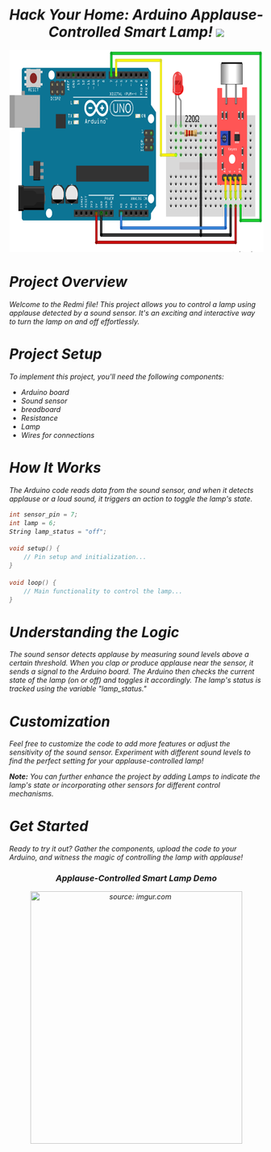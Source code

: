 <h1><div align="center"><i>Hack Your Home: Arduino Applause-Controlled Smart Lamp! <img src="https://i.imgur.com/rNPy3OE.gif" width="45"></i></div></h1>

<div align="center">
    <a href="https://imgur.com/pTPH4T9">
        <img src="design_ar.png" title="source: imgur.com" width="700" height="400" />
    </a>
</div>

# <i color="#00979C"> Project Overview <i color="#F9F9F9">
Welcome to the Redmi file! This project allows you to control a lamp using applause detected by a sound sensor. It's an exciting and interactive way to turn the lamp on and off effortlessly.

# <i color="#00979C"> Project Setup <i color="#F9F9F9">
To implement this project, you'll need the following components:
- Arduino board
- Sound sensor
- breadboard
- Resistance
- Lamp
- Wires for connections

# <i color="#00979C"> How It Works <i color="#F9F9F9">
The Arduino code reads data from the sound sensor, and when it detects applause or a loud sound, it triggers an action to toggle the lamp's state.

```cpp
int sensor_pin = 7;
int lamp = 6;
String lamp_status = "off";

void setup() {
    // Pin setup and initialization...
}

void loop() {
    // Main functionality to control the lamp...
}
```

# <i color="#00979C"> Understanding the Logic <i color="#F9F9F9">
The sound sensor detects applause by measuring sound levels above a certain threshold. When you clap or produce applause near the sensor, it sends a signal to the Arduino board. The Arduino then checks the current state of the lamp (on or off) and toggles it accordingly. The lamp's status is tracked using the variable "lamp_status."


# <i color="#00979C"> Customization <i color="#F9F9F9">
Feel free to customize the code to add more features or adjust the sensitivity of the sound sensor. Experiment with different sound levels to find the perfect setting for your applause-controlled lamp!

**Note:** You can further enhance the project by adding Lamps to indicate the lamp's state or incorporating other sensors for different control mechanisms.

# <i color="#00979C"> Get Started <i color="#F9F9F9">
Ready to try it out? Gather the components, upload the code to your Arduino, and witness the magic of controlling the lamp with applause!


<h3><div align="center"><i color="#00979C"> Applause-Controlled Smart Lamp Demo <i color="#F9F9F9"></i></div></h3>
    <div align="center">
    <a href="https://imgur.com/pTPH4T9">
        <img src="https://i.imgur.com/TEpkNQ8.gif" title="source: imgur.com" width="420" height="500" />
    </a>
</div>
